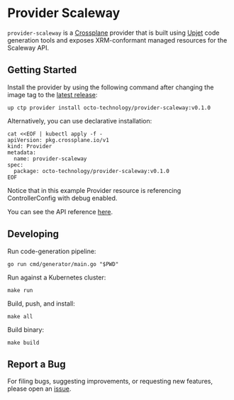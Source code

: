 # Provider Scaleway

`provider-scaleway` is a [Crossplane](https://crossplane.io/) provider that
is built using [Upjet](https://github.com/upbound/upjet) code
generation tools and exposes XRM-conformant managed resources for the
Scaleway API.

## Getting Started

Install the provider by using the following command after changing the image tag
to the [latest release](https://marketplace.upbound.io/providers/octo-technology/provider-scaleway):
```
up ctp provider install octo-technology/provider-scaleway:v0.1.0
```

Alternatively, you can use declarative installation:
```
cat <<EOF | kubectl apply -f -
apiVersion: pkg.crossplane.io/v1
kind: Provider
metadata:
  name: provider-scaleway
spec:
  package: octo-technology/provider-scaleway:v0.1.0
EOF
```

Notice that in this example Provider resource is referencing ControllerConfig with debug enabled.

You can see the API reference [here](https://doc.crds.dev/github.com/octo-technology/provider-scaleway).

## Developing

Run code-generation pipeline:
```console
go run cmd/generator/main.go "$PWD"
```

Run against a Kubernetes cluster:

```console
make run
```

Build, push, and install:

```console
make all
```

Build binary:

```console
make build
```

## Report a Bug

For filing bugs, suggesting improvements, or requesting new features, please
open an [issue](https://github.com/octo-technology/provider-scaleway/issues).
